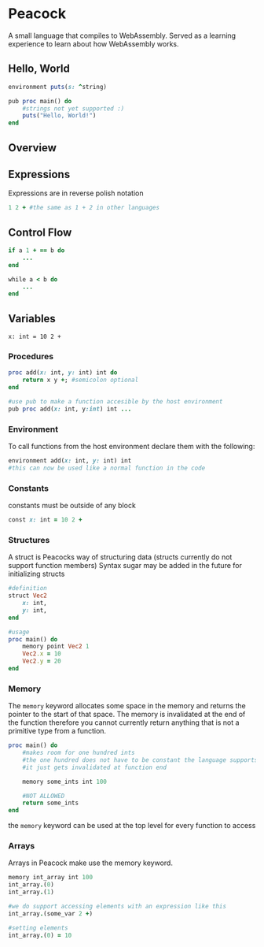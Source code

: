 # Peacock
A small language that compiles to WebAssembly. Served as a learning experience to learn about how WebAssembly works.

## Hello, World
```ruby
environment puts(s: ^string)

pub proc main() do
    #strings not yet supported :)
    puts("Hello, World!")
end
```

## Overview

## Expressions
Expressions are in reverse polish notation
```ruby
1 2 + #the same as 1 + 2 in other languages
```

## Control Flow
```ruby
if a 1 + == b do
    ...
end

while a < b do
    ...
end
```

## Variables
```
x: int = 10 2 +
```

### Procedures
```ruby
proc add(x: int, y: int) int do
    return x y +; #semicolon optional
end

#use pub to make a function accesible by the host environment
pub proc add(x: int, y:int) int ...
```

### Environment
To call functions from the host environment declare them with the following:
```ruby
environment add(x: int, y: int) int 
#this can now be used like a normal function in the code
```

### Constants
constants must be outside of any block
```ruby
const x: int = 10 2 +
```

### Structures
A struct is Peacocks way of structuring data (structs currently do not support function members)
Syntax sugar may be added in the future for initializing structs

```ruby
#definition
struct Vec2
    x: int,
    y: int,
end

#usage
proc main() do
    memory point Vec2 1
    Vec2.x = 10
    Vec2.y = 20
end
```

### Memory
The `memory` keyword allocates some space in the memory and returns the pointer to the start of that space. The memory is invalidated at the end of the function therefore you cannot currently return anything that is not a primitive type from a function. 

```ruby
proc main() do
    #makes room for one hundred ints
    #the one hundred does not have to be constant the language supports "dynamic allocation"
    #it just gets invalidated at function end

    memory some_ints int 100

    #NOT ALLOWED
    return some_ints
end
```

the `memory` keyword can be used at the top level for every function to access

### Arrays

Arrays in Peacock make use the memory keyword.
```ruby
memory int_array int 100
int_array.(0) 
int_array.(1)

#we do support accessing elements with an expression like this
int_array.(some_var 2 +)

#setting elements
int_array.(0) = 10
```


